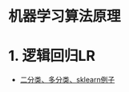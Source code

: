 # 机器学习算法原理

# 1. 逻辑回归LR
* [二分类、多分类、sklearn例子](https://github.com/malele4th/sklearn_ML/tree/master/logistic_regression)
